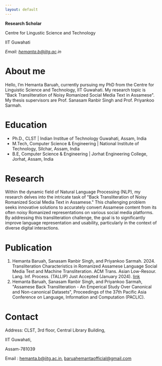 ```yaml
---
layout: default
---
```


**Research Scholar**

<p>Centre for Lingustic Science and Technology</p>

IIT Guwahati

_Email: hemanta.b@iitg.ac.in_

# About me

Hello, I’m Hemanta Baruah, currently pursuing my PhD from the Centre for Linguistic Science and Technology, IIT Guwahati. My research topic is "Back Transliteration of Noisy Romanized Social Media Text in Assamese". My thesis supervisors are Prof. Sanasam Ranbir Singh and Prof. Priyankoo Sarmah.    

# Education
- Ph.D., CLST | Indian Institue of Technology Guwahati, Assam, India 							       		
- M.Tech, Computer Science & Engineering	| National Institute of Technology, Silchar, Assam, India 			        	
- B.E, Computer Science & Engineering | Jorhat Engineering College, Jorhat, Assam, India

# Research

<!-- In natural language processing (NLP), event extraction aims at detecting event instance(s) in texts and identifying the event type together with its participants and attributes, if existing. The obtained structured representations of events can further be used in diverse tasks, such as to expand existing knowledge base, to monitor social events, and so on. -->

Within the dynamic field of Natural Language Processing (NLP), my research delves into the intricate task of "Back Transliteration of Noisy Romanized Social Media Text in Assamese." This challenging problem seeks innovative solutions to accurately convert Assamese content from its often noisy Romanized representations on various social media platforms. By addressing this transliteration challenge, the goal is to significantly improve language representation and usability, particularly in the context of diverse digital interactions. 


# Publication
1. Hemanta Baruah, Sanasam Ranbir Singh, and Priyankoo Sarmah. 2024. Transliteration Characteristics in Romanized Assamese Language Social Media Text and Machine Transliteration. ACM Trans. Asian Low-Resour. Lang. Inf. Process. (TALLIP) Just Accepted (January 2024). <a href="https://doi.org/10.1145/3639565" target="_blank"><u>link</u></a>
2. Hemanta Baruah, Sanasam Ranbir Singh, and Priyankoo Sarmah, "Assamese Back Transliteration - An Emperical Study Over Canonical and Non-canonical Datasets", Proceedings of the 37th Pacific Asia Conference on Language, Information and Computation (PACLIC).

# Contact

Address: CLST, 3rd floor, Central Library Building,

IIT Guwahati, 

Assam-781039

Email : hemanta.b@iitg.ac.in,
        baruahemantaofficial@gmail.com

